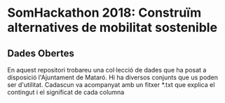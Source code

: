 # SomHackathon 2018: Construïm alternatives de mobilitat sostenible

## Dades Obertes

En aquest repositori trobareu una col·lecció de dades que ha posat a disposició l'Ajuntament de Mataró. Hi ha diversos conjunts que us poden ser d'utilitat.
Cadascun va acompanyat amb un fitxer *.txt que explica el contingut i el significat de cada columna